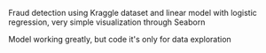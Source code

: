 Fraud detection using Kraggle dataset and linear model with logistic regression, very simple visualization through Seaborn

Model working greatly, but code it's only for data exploration
